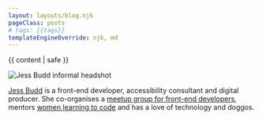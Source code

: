 ```yaml
---
layout: layouts/blog.njk
pageClass: posts
# tags: {{tags}}
templateEngineOverride: njk, md
---
```


{{ content | safe }}

<div class="sharethis-inline-share-buttons" data-title="{{title}} by @jessbudd4"></div>

  <div class="bio">
    <img src="/images/jess-budd-bio-fun.jpg" class="bio__avatar" alt="Jess Budd informal headshot" />
    <p class="bio__text">
      <!-- Jess Budd is a digital producer at <a href="https://hbf.com.au">HBF</a>, a freelance UI developer and web accessibility consultant.  She is a co-organiser of <a href="https://fenders.co/">Fenders Perth</a> and is often found volunteering her time mentoring women learning to code. She’s known for her love of cheese, but is also crazy about UX design, technology, futurism and doggos. -->
      <a href="https://twitter.com/jessbudd4">Jess Budd</a> is a front-end developer, accessibility consultant and digital producer. She co-organises a <a href="https://fenders.co/">meetup group for front-end developers</a>, mentors <a href="https://shecodes.com.au/">women learning to code</a> and has a love of technology and doggos.  
    </p>
  </div>
</main>
</div>
